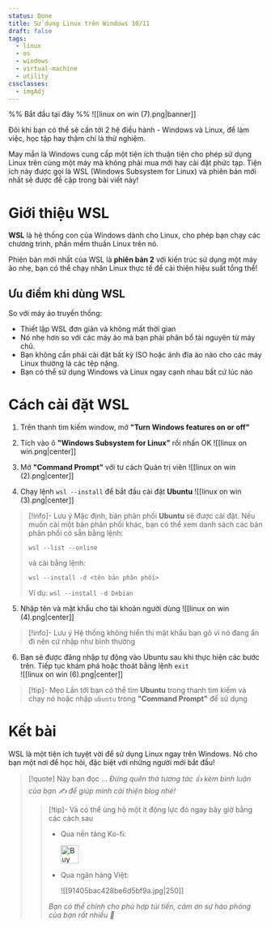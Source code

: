 ```yaml
---
status: Done
title: Sử dụng Linux trên Windows 10/11
draft: false
tags:
  - linux
  - os
  - windows
  - virtual-machine
  - utility
cssclasses:
  - imgAdj
---
```

%% Bắt đầu tại đây %%
![[linux on win (7).png|banner]]

Đôi khi bạn có thể sẽ cần tới 2 hệ điều hành - Windows và Linux, để làm việc, học tập hay thậm chí là thử nghiệm.

May mắn là Windows cung cấp một tiện ích thuận tiện cho phép sử dụng Linux trên cùng một máy mà không phải mua mới hay cài đặt phức tạp. Tiện ích này được gọi là WSL (Windows Subsystem for Linux) và phiên bản mới nhất sẽ được đề cập trong bài viết này!  
# Giới thiệu WSL
**WSL** là hệ thống con của Windows dành cho Linux, cho phép bạn chạy các chương trình, phần mềm thuần Linux trên nó.

Phiên bản mới nhất của WSL là **phiên bản 2** với kiến trúc sử dụng một máy ảo nhẹ, bạn có thể chạy nhân Linux thực tế để cải thiện hiệu suất tổng thể!

## Ưu điểm khi dùng WSL
So với máy ảo truyền thống:
- Thiết lập WSL đơn giản và không mất thời gian
- Nó nhẹ hơn so với các máy ảo mà bạn phải phân bổ tài nguyên từ máy chủ.
- Bạn không cần phải cài đặt bất kỳ ISO hoặc ảnh đĩa ảo nào cho các máy Linux thường là các tệp nặng.
- Bạn có thể sử dụng Windows và Linux ngay cạnh nhau bất cứ lúc nào

# Cách cài đặt WSL
1. Trên thanh tìm kiếm window, mở **"Turn Windows features on or off"**
2. Tích vào ô **"Windows Subsystem for Linux"** rồi nhấn OK
![[linux on win.png|center]]

3. Mở **"Command Prompt"** với tư cách Quản trị viên
![[linux on win (2).png|center]]

4. Chạy lệnh `wsl --install` để bắt đầu cài đặt **Ubuntu**
![[linux on win (3).png|center]]

> [!info]- Lưu ý
> Mặc định, bản phân phối **Ubuntu** sẽ được cài đặt. Nếu muốn cài một bản phân phối khác, bạn có thể xem danh sách các bản phân phối có sẵn bằng lệnh: 
> ```
> wsl --list --online
> ```  
> và cài bằng lệnh:
> ```
> wsl --install -d <tên bản phân phối>
> ```
> Ví dụ: `wsl --install -d Debian`

5. Nhập tên và mật khẩu cho tài khoản người dùng
![[linux on win (4).png|center]]

> [!info]- Lưu ý
> Hệ thống không hiển thị mật khẩu bạn gõ vì nó đang ẩn đi nên cứ nhập như bình thường

6. Bạn sẽ được đăng nhập tự động vào Ubuntu sau khi thực hiện các bước trên. Tiếp tục khám phá hoặc thoát bằng lệnh `exit`  
![[linux on win (6).png|center]]

> [!tip]- Mẹo
> Lần tới bạn có thể tìm **Ubuntu** trong thanh tìm kiếm và chạy nó hoặc nhập `ubuntu` trong **"Command Prompt"** để sử dụng

# Kết bài
WSL là một tiện ích tuyệt vời để sử dụng Linux ngay trên Windows. Nó cho bạn một nơi để học hỏi, đặc biệt với những người mới bắt đầu!

> [!quote] Này bạn đọc ...
> *Đừng quên thả tương tác 👍 kèm bình luận của bạn ✍️ để giúp mình cải thiện blog nhé!* 
> > [!tip]- Và có thể ủng hộ một ít động lực đó ngay bây giờ bằng các cách sau
> > - Qua nền tảng Ko-fi:
> > 
> >   <a href='https://ko-fi.com/M4M111S8CI' target='_blank'><img height='36' style='border:0px;height:36px;' src='https://storage.ko-fi.com/cdn/kofi3.png?v=3' border='0' alt='Buy Me a Coffee at ko-fi.com' /></a>
> > - Qua ngân hàng Việt:
> >   
> >   ![[91405bac428be6d5bf9a.jpg|250]]
> > 
> > *Bạn có thể chỉnh cho phù hợp túi tiền, cảm ơn sự hào phóng của bạn rất nhiều 🥰*